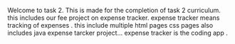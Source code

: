 Welcome to task 2.
This is made for the completion of task 2 curriculum.
this includes our fee project on expense tracker.
expense tracker means tracking of expenses .
this include multiple 
html pages
 css pages 
also includes java 
expense tarcker project...
expense tracker is the coding app .

